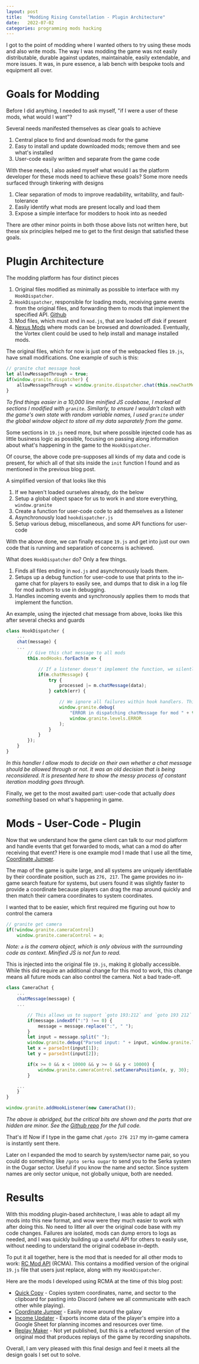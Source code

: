 ```yaml
---
layout: post
title:  "Modding Rising Constellation - Plugin Architecture"
date:   2022-07-02
categories: programming mods hacking
---
```


I got to the point of modding where I wanted others to try using these mods and also write mods. The way I was modding the game was not easily distributable, durable against updates, maintainable, easily extendable, and more issues. It was, in pure essence, a lab bench with bespoke tools and equipment all over.

Goals for Modding
=================
Before I did anything, I needed to ask myself, "if I were a user of these mods, what would I want"?

Several needs manifested themselves as clear goals to achieve

1. Central place to find and download mods for the game
2. Easy to install and update downloaded mods; remove them and see what's installed
3. User-code easily written and separate from the game code

With these needs, I also asked myself what would I as the platform developer for these mods need to achieve these goals? Some more needs surfaced through tinkering with designs

1. Clear separation of mods to improve readability, writability, and fault-tolerance
2. Easily identify what mods are present locally and load them
3. Expose a simple interface for modders to hook into as needed

There are other minor points in both those above lists not written here, but these six principles helped me to get to the first design that satisfied these goals.

Plugin Architecture
===================
The modding platform has four distinct pieces

1. Original files modified as minimally as possible to interface with my `HookDispatcher`.
2. `HookDispatcher`, responsible for loading mods, receiving game events from the original files, and forwarding them to mods that implement the specified API. [Github](https://github.com/grnt426/RC-Mod-API)
3. Mod files, which must end in `mod.js`, that are loaded off disk if present
4. [Nexus Mods](https://www.nexusmods.com/risingconstellation) where mods can be browsed and downloaded. Eventually, the Vortex client could be used to help install and manage installed mods.

The original files, which for now is just one of the webpacked files `19.js`, have small modifications. One example of such is this:

```js
// granite chat message hook
let allowMessageThrough = true;
if(window.granite.dispatcher) {
    allowMessageThrough = window.granite.dispatcher.chat(this.newChatMessage);
}
```

_To find things easier in a 10,000 line minified JS codebase, I marked all sections I modified with `granite`. Similarly, to ensure I wouldn't clash with the game's own state with random variable names, I used `granite` under the global window object to store all my data separately from the game._

Some sections in `19.js` need more, but where possible injected code has as little business logic as possible, focusing on passing along information about what's happening in the game to the `HookDispatcher`.

Of course, the above code pre-supposes all kinds of my data and code is present, for which all of that sits inside the `init` function I found and as mentioned in the previous blog post.

A simplified version of that looks like this

1. If we haven't loaded ourselves already, do the below
2. Setup a global object space for us to work in and store everything, `window.granite`
3. Create a function for user-code code to add themselves as a listener
4. Asynchronously load `hookdispatcher.js`
5. Setup various debug, miscellaneous, and some API functions for user-code

With the above done, we can finally escape `19.js` and get into just our own code that is running and separation of concerns is achieved.

What does `HookDispatcher` do? Only a few things.

1. Finds all files ending in `mod.js` and asynchronously loads them.
2. Setups up a debug function for user-code to use that prints to the in-game chat for players to easily see, and dumps that to disk in a log file for mod authors to use in debugging.
3. Handles incoming events and synchronously applies them to mods that implement the function.

An example, using the injected chat message from above, looks like this after several checks and guards

```js
class HookDispatcher {
    ...
    chat(message) {
    ...
        // Give this chat message to all mods
        this.modHooks.forEach(m => {

            // If a listener doesn't implement the function, we silently ignore the listener and move on
            if(m.chatMessage) {
                try {
                    processed |= m.chatMessage(data);
                } catch(err) {

                    // We ignore all failures within hook handlers. This isolates failing mods from the rest
                    window.granite.debug(
                        "ERROR in dispatching chatMessage for mod " + this.#getModName(m) + ". " + err,
                        window.granite.levels.ERROR
                    );
                }
            }
        });
    }
}
```

_In this handler I allow mods to decide on their own whether a chat message should be allowed through or not. It was an old decision that is being reconsidered. It is presented here to show the messy process of constant iteration modding goes through._

Finally, we get to the most awaited part: user-code that actually *does something* based on what's happening in game.

Mods - User-Code - Plugin
=========================
Now that we understand how the game client can talk to our mod platform and handle events that get forwarded to mods, what can a mod do after receiving that event? Here is one example mod I made that I use all the time, [Coordinate Jumper](https://github.com/grnt426/RC_Mod_CameraChat).

The map of the game is quite large, and all systems are uniquely identifiable by their coordinate position, such as `276, 217`. The game provides no in-game search feature for systems, but users found it was slightly faster to provide a coordinate because players can drag the map around quickly and then match their camera coordinates to system coordinates.

I wanted that to be easier, which first required me figuring out how to control the camera

```js
// granite get camera
if(!window.granite.cameraControl)
    window.granite.cameraControl = a;
```

_Note: `a` is the camera object, which is only obvious with the surrounding code as context. Minified JS is not fun to read._

This is injected into the original file `19.js`, making it globally accessible. While this did require an additional change for this mod to work, this change means all future mods can also control the camera. Not a bad trade-off.

```js
class CameraChat {
    ...
    chatMessage(message) {
    ...

        // This allows us to support `goto 193:212` and `goto 193 212`
        if(message.indexOf(":") !== 0) {
            message = message.replace(":", " ");
        }
        let input = message.split(" ");
        window.granite.debug("Parsed input: " + input, window.granite.levels.DEBUG);
        let x = parseInt(input[1]);
        let y = parseInt(input[2]);

        if(x >= 0 && x < 10000 && y >= 0 && y < 10000) {
            window.granite.cameraControl.setCameraPosition(x, y, 30);
        }

    ...
    }
}

window.granite.addHookListener(new CameraChat());
```

_The above is abridged, but the critical bits are shown and the parts that are hidden are minor. See the [Github repo](https://github.com/grnt426/RC_Mod_CameraChat/blob/main/camerachat_mod.js) for the full code._

That's it! Now if I type in the game chat `/goto 276 217` my in-game camera is instantly sent there.

Later on I expanded the mod to search by system/sector name pair, so you could do something like `/goto serka ougar` to send you to the Serka system in the Ougar sector. Useful if you know the name and sector. Since system names are only sector unique, not globally unique, both are needed.

Results
=======
With this modding plugin-based architecture, I was able to adapt all my mods into this new format, and wow were they much easier to work with after doing this. No need to litter all over the original code base with my code changes. Failures are isolated, mods can dump errors to logs as needed, and I was quickly building up a useful API for others to easily use, without needing to understand the original codebase in-depth.

To put it all together, here is the mod that is needed for all other mods to work: [RC Mod API](https://github.com/grnt426/RC-Mod-API) (RCMA). This contains a modified version of the original `19.js` file that users just replace, along with my `HookDispatcher`.

Here are the mods I developed using RCMA at the time of this blog post:

* [Quick Copy](https://github.com/grnt426/RC-Mod-QuickCopy) - Copies system coordinates, name, and sector to the clipboard for pasting into Discord (where we all communicate with each other while playing).
* [Coordinate Jumper](https://github.com/grnt426/RC_Mod_CameraChat) - Easily move around the galaxy
* [Income Updater](https://github.com/grnt426/RC_Mod_IncomeUpdater) - Exports income data of the player's empire into a Google Sheet for planning incomes and resources over time.
* [Replay Maker](https://github.com/grnt426/RC_Mod_ReplayMaker) - Not yet published, but this is a refactored version of the original mod that produces replays of the game by recording snapshots.

Overall, I am very pleased with this final design and feel it meets all the design goals I set out to solve.